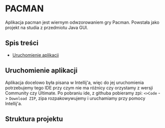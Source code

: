 # PACMAN

Aplikacja pacman jest wiernym odwzorowaniem gry Pacman. Powstała jako projekt na studia z przedmiotu Java GUI.

## Spis treści
- [Uruchomienie aplikacji](#uruchomienie-aplikacji)


## Uruchomienie aplikacji

Aplikacja docelowo była pisana w Intellij'a, więc do jej uruchomienia potrzebujemy tego IDE przy czym nie ma różnicy czy orzystamy z wersji Community czy Ultimate.
Po pobraniu ide, z githuba pobieramy zpi: `<>Code` -> `Download ZIP`, zipa rozpakowywujemy i uruchamiamy przy pomocy Intellij'a.

## Struktura projektu

    

